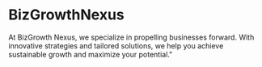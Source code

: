 # BizGrowthNexus
At BizGrowth Nexus, we specialize in propelling businesses forward. With innovative strategies and tailored solutions, we help you achieve sustainable growth and maximize your potential." 
